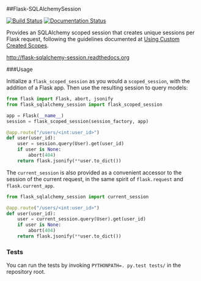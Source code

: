 ##Flask-SQLAlchemySession

[![Build Status](https://travis-ci.org/dtheodor/flask-sqlalchemy-session.svg?branch=master)](https://travis-ci.org/dtheodor/flask-sqlalchemy-session)
[![Documentation Status](https://readthedocs.org/projects/flask-sqlalchemy-session/badge/?version=latest)](http://flask-sqlalchemy-session.readthedocs.org/en/latest/)

Provides an SQLAlchemy scoped session that creates
unique sessions per Flask request, following the guidelines documented at
[Using Custom Created Scopes](http://docs.sqlalchemy.org/en/rel_0_9/orm/contextual.html#using-custom-created-scopes).

http://flask-sqlalchemy-session.readthedocs.org

###Usage

Initialize a `flask_scoped_session` as you would a
`scoped_session`, with the addition of a Flask
app. Then use the resulting session to query models:

```python
from flask import Flask, abort, jsonify
from flask_sqlalchemy_session import flask_scoped_session

app = Flask(__name__)
session = flask_scoped_session(session_factory, app)

@app.route("/users/<int:user_id>")
def user(user_id):
    user = session.query(User).get(user_id)
    if user is None:
        abort(404)
    return flask.jsonify(**user.to_dict())
```

The `current_session` is also provided as a convenient accessor to the session
of the current request, in the same spirit of `flask.request` and
`flask.current_app`.

```python
from flask_sqlalchemy_session import current_session

@app.route("/users/<int:user_id>")
def user(user_id):
    user = current_session.query(User).get(user_id)
    if user is None:
        abort(404)
    return flask.jsonify(**user.to_dict())
```


### Tests

You can run the tests by invoking `PYTHONPATH=. py.test tests/` in the repository root.
